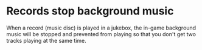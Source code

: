 # Records stop background music

When a record (music disc) is played in a jukebox, the in-game background music will be stopped and prevented from playing so that you don't get two tracks playing at the same time.